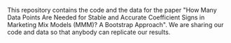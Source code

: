 This repository contains the code and the data for the paper "How Many Data Points Are Needed for Stable and Accurate Coefficient Signs in Marketing Mix Models (MMM)? A Bootstrap Approach".
We are sharing our code and data so that anybody can replicate our results.
